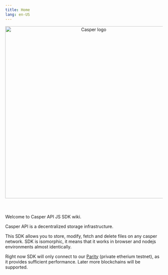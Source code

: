 ```yaml
---
title: Home
lang: en-US
---
```


<p align="center" style="margin-bottom: 50px">
  <a href="https://casperproject.io/" target="_blank" rel="noopener noreferrer">
    <img width="550" src="https://demo.casperproject.io/img/casper-logo.svg" alt="Casper logo">
  </a>
</p>

Welcome to Casper API JS SDK wiki.

Casper API is a decentralized storage infrastructure.

This SDK allows you to store, modify, fetch and delete files on any casper network.
SDK is isomorphic, it means that it works in browser and nodejs environments almost identically.

Right now SDK will only connect to our [Parity](https://www.parity.io/) (private etherium testnet), as it provides sufficient performance. Later more blockchains will be supported.